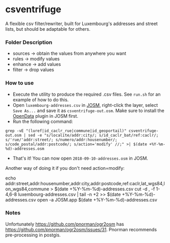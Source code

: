 csventrifuge
=====

A flexible csv filter/rewriter, built for Luxembourg's addresses and street lists, but should be adaptable for others.

### Folder Description

* sources -> obtain the values from anywhere you want
* rules -> modify values
* enhance -> add values
* filter -> drop values

### How to use

* Execute the utility to produce the required .csv files. See `run.sh` for an example of how to do this.
* Open `luxembourg-addresses.csv` in [JOSM](https://josm.openstreetmap.de/), right-click the layer, select `Save As...` and save it as `csventrifuge-out.osm`. Make sure to install the [OpenData](https://wiki.openstreetmap.org/wiki/JOSM/Plugins/OpenData) plugin in JOSM first.
* Run the following command:
```
grep -vE "(luref|id_caclr_rue|commune|id_geoportail)" csventrifuge-out.osm | sed -e "s/localite/addr:city/; s/id_caclr_bat/ref:caclr/; s/'rue/'addr:street/; s/numero/addr:housenumber/; s/code_postal/addr:postcode/; s/action='modify' //;" >| $(date +%Y-%m-%d)-addresses.osm
```
* That's it! You can now open `2018-09-10-addresses.osm` in JOSM.

Another way of doing it if you don't need action=modify:

echo addr:street,addr:housenumber,addr:city,addr:postcode,ref:caclr,lat_wgs84,lon_wgs84,commune > $(date +%Y-%m-%d)-addresses.csv
cut -d , -f 1-4,6-8 luxembourg-addresses.csv | tail -n +2 >> $(date +%Y-%m-%d)-addresses.csv
open -a JOSM.app $(date +%Y-%m-%d)-addresses.csv

### Notes

Unfortunately https://github.com/pnorman/ogr2osm has https://github.com/pnorman/ogr2osm/issues/31. Pnorman recommends pre-processing in postgis.
